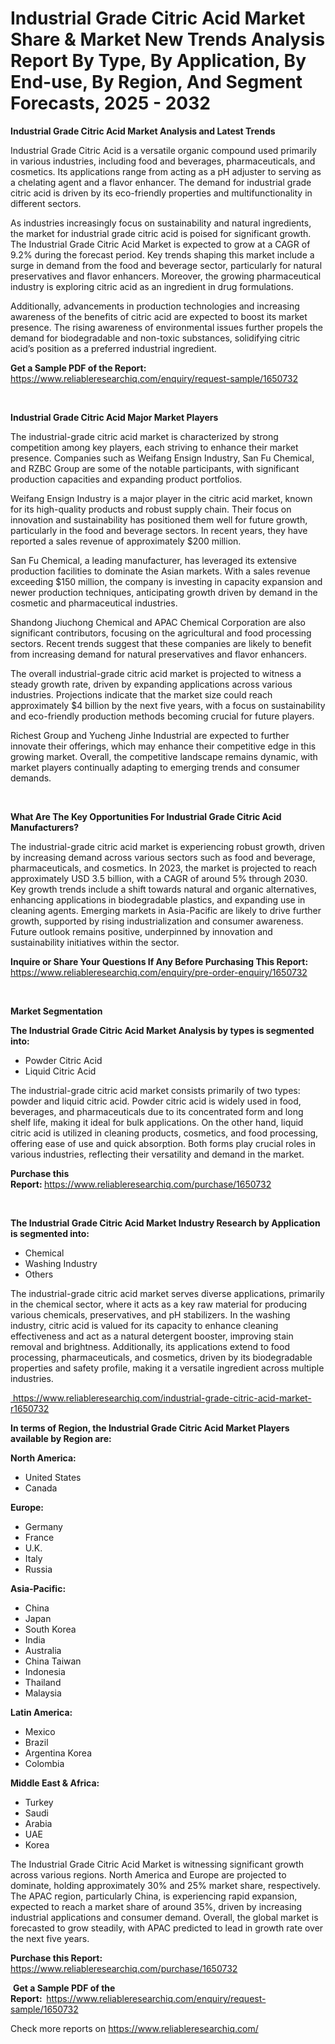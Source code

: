 <p><h1>Industrial Grade Citric Acid Market Share & Market New Trends Analysis Report By Type, By Application, By End-use, By Region, And Segment Forecasts, 2025 - 2032</h1></p><p><strong>Industrial Grade Citric Acid Market Analysis and Latest Trends</strong></p>
<p><p>Industrial Grade Citric Acid is a versatile organic compound used primarily in various industries, including food and beverages, pharmaceuticals, and cosmetics. Its applications range from acting as a pH adjuster to serving as a chelating agent and a flavor enhancer. The demand for industrial grade citric acid is driven by its eco-friendly properties and multifunctionality in different sectors.</p><p>As industries increasingly focus on sustainability and natural ingredients, the market for industrial grade citric acid is poised for significant growth. The Industrial Grade Citric Acid Market is expected to grow at a CAGR of 9.2% during the forecast period. Key trends shaping this market include a surge in demand from the food and beverage sector, particularly for natural preservatives and flavor enhancers. Moreover, the growing pharmaceutical industry is exploring citric acid as an ingredient in drug formulations.</p><p>Additionally, advancements in production technologies and increasing awareness of the benefits of citric acid are expected to boost its market presence. The rising awareness of environmental issues further propels the demand for biodegradable and non-toxic substances, solidifying citric acid’s position as a preferred industrial ingredient.</p></p>
<p><strong>Get a Sample PDF of the Report:&nbsp;</strong> <a href="https://www.reliableresearchiq.com/enquiry/request-sample/1650732?utm_campaign=3276&utm_medium=2&utm_source=Github&utm_content=ia&utm_term=23032025&utm_id=industrial-grade-citric-acid">https://www.reliableresearchiq.com/enquiry/request-sample/1650732</a></p>
<p>&nbsp;</p>
<p><strong>Industrial Grade Citric Acid Major Market Players</strong></p>
<p><p>The industrial-grade citric acid market is characterized by strong competition among key players, each striving to enhance their market presence. Companies such as Weifang Ensign Industry, San Fu Chemical, and RZBC Group are some of the notable participants, with significant production capacities and expanding product portfolios.</p><p>Weifang Ensign Industry is a major player in the citric acid market, known for its high-quality products and robust supply chain. Their focus on innovation and sustainability has positioned them well for future growth, particularly in the food and beverage sectors. In recent years, they have reported a sales revenue of approximately $200 million.</p><p>San Fu Chemical, a leading manufacturer, has leveraged its extensive production facilities to dominate the Asian markets. With a sales revenue exceeding $150 million, the company is investing in capacity expansion and newer production techniques, anticipating growth driven by demand in the cosmetic and pharmaceutical industries. </p><p>Shandong Jiuchong Chemical and APAC Chemical Corporation are also significant contributors, focusing on the agricultural and food processing sectors. Recent trends suggest that these companies are likely to benefit from increasing demand for natural preservatives and flavor enhancers.</p><p>The overall industrial-grade citric acid market is projected to witness a steady growth rate, driven by expanding applications across various industries. Projections indicate that the market size could reach approximately $4 billion by the next five years, with a focus on sustainability and eco-friendly production methods becoming crucial for future players.</p><p>Richest Group and Yucheng Jinhe Industrial are expected to further innovate their offerings, which may enhance their competitive edge in this growing market. Overall, the competitive landscape remains dynamic, with market players continually adapting to emerging trends and consumer demands.</p></p>
<p>&nbsp;</p>
<p><strong>What Are The Key Opportunities For Industrial Grade Citric Acid Manufacturers?</strong></p>
<p><p>The industrial-grade citric acid market is experiencing robust growth, driven by increasing demand across various sectors such as food and beverage, pharmaceuticals, and cosmetics. In 2023, the market is projected to reach approximately USD 3.5 billion, with a CAGR of around 5% through 2030. Key growth trends include a shift towards natural and organic alternatives, enhancing applications in biodegradable plastics, and expanding use in cleaning agents. Emerging markets in Asia-Pacific are likely to drive further growth, supported by rising industrialization and consumer awareness. Future outlook remains positive, underpinned by innovation and sustainability initiatives within the sector.</p></p>
<p><strong>Inquire or Share Your Questions If Any Before Purchasing This Report:</strong> <a href="https://www.reliableresearchiq.com/enquiry/pre-order-enquiry/1650732?utm_campaign=3276&utm_medium=2&utm_source=Github&utm_content=ia&utm_term=23032025&utm_id=industrial-grade-citric-acid">https://www.reliableresearchiq.com/enquiry/pre-order-enquiry/1650732</a></p>
<p>&nbsp;</p>
<p><strong>Market Segmentation</strong></p>
<p><strong>The Industrial Grade Citric Acid Market Analysis by types is segmented into:</strong></p>
<p><ul><li>Powder Citric Acid</li><li>Liquid Citric Acid</li></ul></p>
<p><p>The industrial-grade citric acid market consists primarily of two types: powder and liquid citric acid. Powder citric acid is widely used in food, beverages, and pharmaceuticals due to its concentrated form and long shelf life, making it ideal for bulk applications. On the other hand, liquid citric acid is utilized in cleaning products, cosmetics, and food processing, offering ease of use and quick absorption. Both forms play crucial roles in various industries, reflecting their versatility and demand in the market.</p></p>
<p><strong>Purchase this Report:&nbsp;</strong><a href="https://www.reliableresearchiq.com/purchase/1650732?utm_campaign=3276&utm_medium=2&utm_source=Github&utm_content=ia&utm_term=23032025&utm_id=industrial-grade-citric-acid">https://www.reliableresearchiq.com/purchase/1650732</a></p>
<p>&nbsp;</p>
<p><strong>The Industrial Grade Citric Acid Market Industry Research by Application is segmented into:</strong></p>
<p><ul><li>Chemical</li><li>Washing Industry</li><li>Others</li></ul></p>
<p><p>The industrial-grade citric acid market serves diverse applications, primarily in the chemical sector, where it acts as a key raw material for producing various chemicals, preservatives, and pH stabilizers. In the washing industry, citric acid is valued for its capacity to enhance cleaning effectiveness and act as a natural detergent booster, improving stain removal and brightness. Additionally, its applications extend to food processing, pharmaceuticals, and cosmetics, driven by its biodegradable properties and safety profile, making it a versatile ingredient across multiple industries.</p></p>
<p><a href="https://www.reliableresearchiq.com/industrial-grade-citric-acid-market-r1650732?utm_campaign=3276&utm_medium=2&utm_source=Github&utm_content=ia&utm_term=23032025&utm_id=industrial-grade-citric-acid">&nbsp;https://www.reliableresearchiq.com/industrial-grade-citric-acid-market-r1650732</a></p>
<p><strong>In terms of Region, the Industrial Grade Citric Acid Market Players available by Region are:</strong></p>
<p>
    <p> <strong> North America: </strong>
        <ul>
            <li>United States</li>
            <li>Canada</li>
        </ul>
        </p> 
    <p> <strong> Europe: </strong>
        <ul>
            <li>Germany</li>
            <li>France</li>
            <li>U.K.</li>
            <li>Italy</li>
            <li>Russia</li>
        </ul>
        </p> 
    <p> <strong> Asia-Pacific: </strong>
        <ul>
            <li>China</li>
            <li>Japan</li>
            <li>South Korea</li>
            <li>India</li>
            <li>Australia</li>
            <li>China Taiwan</li>
            <li>Indonesia</li>
            <li>Thailand</li>
            <li>Malaysia</li>
        </ul>
        </p> 
    <p> <strong> Latin America: </strong>
        <ul>
            <li>Mexico</li>
            <li>Brazil</li>
            <li>Argentina Korea</li>
            <li>Colombia</li>
        </ul>
        </p> 
    <p> <strong> Middle East & Africa: </strong>
        <ul>
            <li>Turkey</li>
            <li>Saudi</li>
            <li>Arabia</li>
            <li>UAE</li>
            <li>Korea</li>
        </ul>
    </p>
    </p>
<p><p>The Industrial Grade Citric Acid Market is witnessing significant growth across various regions. North America and Europe are projected to dominate, holding approximately 30% and 25% market share, respectively. The APAC region, particularly China, is experiencing rapid expansion, expected to reach a market share of around 35%, driven by increasing industrial applications and consumer demand. Overall, the global market is forecasted to grow steadily, with APAC predicted to lead in growth rate over the next five years.</p></p>
<p><strong>Purchase this Report: </strong><a href="https://www.reliableresearchiq.com/purchase/1650732?utm_campaign=3276&utm_medium=2&utm_source=Github&utm_content=ia&utm_term=23032025&utm_id=industrial-grade-citric-acid">https://www.reliableresearchiq.com/purchase/1650732</a></p>
<p>&nbsp;<strong>Get a Sample PDF of the Report:&nbsp;&nbsp;</strong><a href="https://www.reliableresearchiq.com/enquiry/request-sample/1650732?utm_campaign=3276&utm_medium=2&utm_source=Github&utm_content=ia&utm_term=23032025&utm_id=industrial-grade-citric-acid">https://www.reliableresearchiq.com/enquiry/request-sample/1650732</a></p>
<p><strong></strong></p>
<p>Check more reports on <a href="https://www.reliableresearchiq.com/?utm_campaign=3276&utm_medium=2&utm_source=Github&utm_content=ia&utm_term=23032025&utm_id=industrial-grade-citric-acid">https://www.reliableresearchiq.com/</a></p>